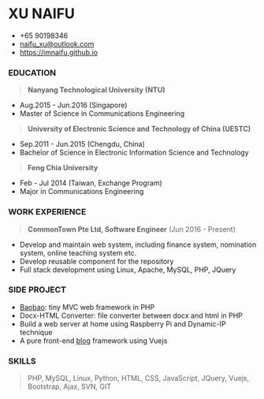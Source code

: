 # XU NAIFU
> 
- +65 90198346 
- naifu_xu@outlook.com
- https://imnaifu.github.io

### EDUCATION
> **Nanyang Technological University (NTU)**  
- Aug.2015 - Jun.2016 (Singapore)   
- Master of Science in Communications Engineering 

> **University of Electronic Science and Technology of China (UESTC)** 
- Sep.2011 - Jun.2015 (Chengdu, China)   
- Bachelor of Science in Electronic Information Science and Technology 

> **Feng Chia University** 
- Feb - Jul 2014 (Taiwan, Exchange Program)   
- Major in Communications Engineering

### WORK EXPERIENCE

> **CommonTown Pte Ltd, Software Engineer** (Jun 2016 - Present) 
- Develop and maintain web system, including finance system, nomination system, online teaching system etc.
- Develop reusable component for the repository
- Full stack development using Linux, Apache, MySQL, PHP, JQuery

### SIDE PROJECT
> 
- [Baobao](https://packagist.org/packages/imnaifu/baobao): tiny MVC web framework in PHP
- Docx-HTML Converter: file converter between docx and html in PHP
- Build a web server at home using Raspberry Pi and Dynamic-IP technique
- A pure front-end [blog](https://imnaifu.github.io/) framework using Vuejs

### SKILLS 
> PHP, MySQL, Linux, Python, HTML, CSS, JavaScript, JQuery, Vuejs, Bootstrap, Ajax, SVN, GIT   


